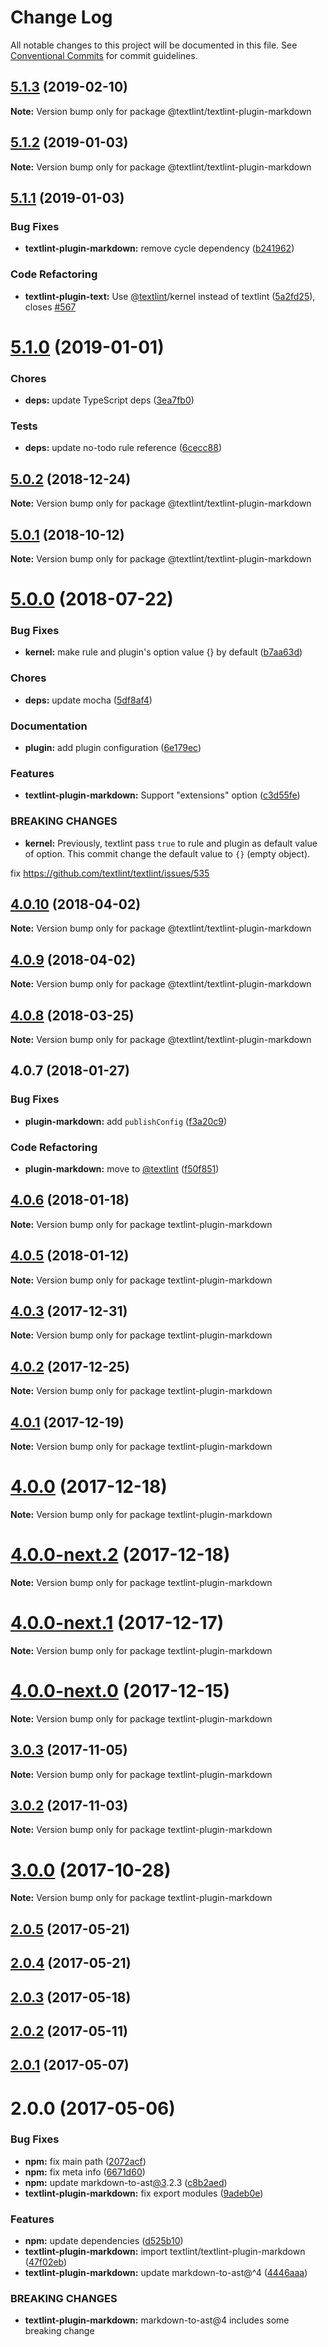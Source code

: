 # Change Log

All notable changes to this project will be documented in this file.
See [Conventional Commits](https://conventionalcommits.org) for commit guidelines.

<a name="5.1.3"></a>
## [5.1.3](https://github.com/textlint/textlint/compare/@textlint/textlint-plugin-markdown@5.1.2...@textlint/textlint-plugin-markdown@5.1.3) (2019-02-10)

**Note:** Version bump only for package @textlint/textlint-plugin-markdown





<a name="5.1.2"></a>
## [5.1.2](https://github.com/textlint/textlint/compare/@textlint/textlint-plugin-markdown@5.1.1...@textlint/textlint-plugin-markdown@5.1.2) (2019-01-03)

**Note:** Version bump only for package @textlint/textlint-plugin-markdown





<a name="5.1.1"></a>
## [5.1.1](https://github.com/textlint/textlint/compare/@textlint/textlint-plugin-markdown@5.1.0...@textlint/textlint-plugin-markdown@5.1.1) (2019-01-03)


### Bug Fixes

* **textlint-plugin-markdown:** remove cycle dependency ([b241962](https://github.com/textlint/textlint/commit/b241962))


### Code Refactoring

* **textlint-plugin-text:** Use [@textlint](https://github.com/textlint)/kernel instead of textlint ([5a2fd25](https://github.com/textlint/textlint/commit/5a2fd25)), closes [#567](https://github.com/textlint/textlint/issues/567)





<a name="5.1.0"></a>
# [5.1.0](https://github.com/textlint/textlint/compare/@textlint/textlint-plugin-markdown@5.0.2...@textlint/textlint-plugin-markdown@5.1.0) (2019-01-01)


### Chores

* **deps:** update TypeScript deps ([3ea7fb0](https://github.com/textlint/textlint/commit/3ea7fb0))


### Tests

* **deps:** update no-todo rule reference ([6cecc88](https://github.com/textlint/textlint/commit/6cecc88))




<a name="5.0.2"></a>
## [5.0.2](https://github.com/textlint/textlint/compare/@textlint/textlint-plugin-markdown@5.0.0...@textlint/textlint-plugin-markdown@5.0.2) (2018-12-24)




**Note:** Version bump only for package @textlint/textlint-plugin-markdown

<a name="5.0.1"></a>
## [5.0.1](https://github.com/textlint/textlint/compare/@textlint/textlint-plugin-markdown@5.0.0...@textlint/textlint-plugin-markdown@5.0.1) (2018-10-12)




**Note:** Version bump only for package @textlint/textlint-plugin-markdown

<a name="5.0.0"></a>
# [5.0.0](https://github.com/textlint/textlint/compare/@textlint/textlint-plugin-markdown@4.0.10...@textlint/textlint-plugin-markdown@5.0.0) (2018-07-22)


### Bug Fixes

* **kernel:** make rule and plugin's option value {} by default ([b7aa63d](https://github.com/textlint/textlint/commit/b7aa63d))


### Chores

* **deps:** update mocha ([5df8af4](https://github.com/textlint/textlint/commit/5df8af4))


### Documentation

* **plugin:** add plugin configuration ([6e179ec](https://github.com/textlint/textlint/commit/6e179ec))


### Features

* **textlint-plugin-markdown:** Support "extensions" option ([c3d55fe](https://github.com/textlint/textlint/commit/c3d55fe))


### BREAKING CHANGES

* **kernel:** Previously, textlint pass `true` to rule and plugin as default value of option.
This commit change the default value to `{}` (empty object).

fix https://github.com/textlint/textlint/issues/535




<a name="4.0.10"></a>
## [4.0.10](https://github.com/textlint/textlint/compare/@textlint/textlint-plugin-markdown@4.0.9...@textlint/textlint-plugin-markdown@4.0.10) (2018-04-02)




**Note:** Version bump only for package @textlint/textlint-plugin-markdown

<a name="4.0.9"></a>
## [4.0.9](https://github.com/textlint/textlint/compare/@textlint/textlint-plugin-markdown@4.0.8...@textlint/textlint-plugin-markdown@4.0.9) (2018-04-02)




**Note:** Version bump only for package @textlint/textlint-plugin-markdown

<a name="4.0.8"></a>
## [4.0.8](https://github.com/textlint/textlint/compare/@textlint/textlint-plugin-markdown@4.0.7...@textlint/textlint-plugin-markdown@4.0.8) (2018-03-25)




**Note:** Version bump only for package @textlint/textlint-plugin-markdown

<a name="4.0.7"></a>
## 4.0.7 (2018-01-27)


### Bug Fixes

* **plugin-markdown:** add `publishConfig` ([f3a20c9](https://github.com/textlint/textlint/commit/f3a20c9))


### Code Refactoring

* **plugin-markdown:** move to [@textlint](https://github.com/textlint) ([f50f851](https://github.com/textlint/textlint/commit/f50f851))




<a name="4.0.6"></a>
## [4.0.6](https://github.com/textlint/textlint/compare/textlint-plugin-markdown@4.0.5...textlint-plugin-markdown@4.0.6) (2018-01-18)




**Note:** Version bump only for package textlint-plugin-markdown

<a name="4.0.5"></a>
## [4.0.5](https://github.com/textlint/textlint/compare/textlint-plugin-markdown@4.0.4...textlint-plugin-markdown@4.0.5) (2018-01-12)




**Note:** Version bump only for package textlint-plugin-markdown

<a name="4.0.3"></a>
## [4.0.3](https://github.com/textlint/textlint/compare/textlint-plugin-markdown@4.0.2...textlint-plugin-markdown@4.0.3) (2017-12-31)




**Note:** Version bump only for package textlint-plugin-markdown

<a name="4.0.2"></a>
## [4.0.2](https://github.com/textlint/textlint/compare/textlint-plugin-markdown@4.0.1...textlint-plugin-markdown@4.0.2) (2017-12-25)




**Note:** Version bump only for package textlint-plugin-markdown

<a name="4.0.1"></a>
## [4.0.1](https://github.com/textlint/textlint/compare/textlint-plugin-markdown@4.0.0...textlint-plugin-markdown@4.0.1) (2017-12-19)




**Note:** Version bump only for package textlint-plugin-markdown

<a name="4.0.0"></a>
# [4.0.0](https://github.com/textlint/textlint/compare/textlint-plugin-markdown@4.0.0-next.2...textlint-plugin-markdown@4.0.0) (2017-12-18)




**Note:** Version bump only for package textlint-plugin-markdown

<a name="4.0.0-next.2"></a>
# [4.0.0-next.2](https://github.com/textlint/textlint/compare/textlint-plugin-markdown@4.0.0-next.1...textlint-plugin-markdown@4.0.0-next.2) (2017-12-18)




**Note:** Version bump only for package textlint-plugin-markdown

<a name="4.0.0-next.1"></a>
# [4.0.0-next.1](https://github.com/textlint/textlint/compare/textlint-plugin-markdown@4.0.0-next.0...textlint-plugin-markdown@4.0.0-next.1) (2017-12-17)




**Note:** Version bump only for package textlint-plugin-markdown

<a name="4.0.0-next.0"></a>
# [4.0.0-next.0](https://github.com/textlint/textlint/compare/textlint-plugin-markdown@3.0.3...textlint-plugin-markdown@4.0.0-next.0) (2017-12-15)




**Note:** Version bump only for package textlint-plugin-markdown

<a name="3.0.3"></a>
## [3.0.3](https://github.com/textlint/textlint/compare/textlint-plugin-markdown@3.0.2...textlint-plugin-markdown@3.0.3) (2017-11-05)




**Note:** Version bump only for package textlint-plugin-markdown

<a name="3.0.2"></a>
## [3.0.2](https://github.com/textlint/textlint/compare/textlint-plugin-markdown@3.0.1...textlint-plugin-markdown@3.0.2) (2017-11-03)




**Note:** Version bump only for package textlint-plugin-markdown

<a name="3.0.0"></a>
# [3.0.0](https://github.com/textlint/textlint/compare/textlint-plugin-markdown@3.0.0-beta.0...textlint-plugin-markdown@3.0.0) (2017-10-28)




**Note:** Version bump only for package textlint-plugin-markdown

<a name="2.0.5"></a>
## [2.0.5](https://github.com/textlint/textlint/compare/textlint-plugin-markdown@2.0.4...textlint-plugin-markdown@2.0.5) (2017-05-21)




<a name="2.0.4"></a>
## [2.0.4](https://github.com/textlint/textlint/compare/textlint-plugin-markdown@2.0.3...textlint-plugin-markdown@2.0.4) (2017-05-21)




<a name="2.0.3"></a>
## [2.0.3](https://github.com/textlint/textlint/compare/textlint-plugin-markdown@2.0.2...textlint-plugin-markdown@2.0.3) (2017-05-18)




<a name="2.0.2"></a>
## [2.0.2](https://github.com/textlint/textlint/compare/textlint-plugin-markdown@2.0.1...textlint-plugin-markdown@2.0.2) (2017-05-11)




<a name="2.0.1"></a>
## [2.0.1](https://github.com/textlint/textlint/compare/textlint-plugin-markdown@2.0.0...textlint-plugin-markdown@2.0.1) (2017-05-07)




<a name="2.0.0"></a>
# 2.0.0 (2017-05-06)


### Bug Fixes

* **npm:** fix main path ([2072acf](https://github.com/textlint/textlint/commit/2072acf))
* **npm:** fix meta info ([6671d60](https://github.com/textlint/textlint/commit/6671d60))
* **npm:** update markdown-to-ast[@3](https://github.com/3).2.3 ([c8b2aed](https://github.com/textlint/textlint/commit/c8b2aed))
* **textlint-plugin-markdown:** fix export modules ([9adeb0e](https://github.com/textlint/textlint/commit/9adeb0e))


### Features

* **npm:** update dependencies ([d525b10](https://github.com/textlint/textlint/commit/d525b10))
* **textlint-plugin-markdown:** import textlint/textlint-plugin-markdown ([47f02eb](https://github.com/textlint/textlint/commit/47f02eb))
* **textlint-plugin-markdown:** update markdown-to-ast@^4 ([4446aaa](https://github.com/textlint/textlint/commit/4446aaa))


### BREAKING CHANGES

* **textlint-plugin-markdown:** markdown-to-ast@4 includes some breaking change
